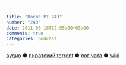 ```yaml
---

title: "После РТ 243"
number: "243"
date: 2011-06-18T12:55:00+03:00
comments: true
categories: podcast
---
```

[аудио](http://cdn.radio-t.com/rt243post.mp3) ● [пиратский torrent](http://pirates.radio-t.com/torrents/rt243post.mp3.torrent) ● [лог чата](http://chat.radio-t.com/logs/radio-t-243.html) ● [wiki](http://wiki.radio-t.com/%D0%9F%D0%BE%D1%81%D0%BB%D0%B5_%D0%A0%D0%A2_243)<audio src="http://cdn.radio-t.com/rt243post.mp3" preload="none">
